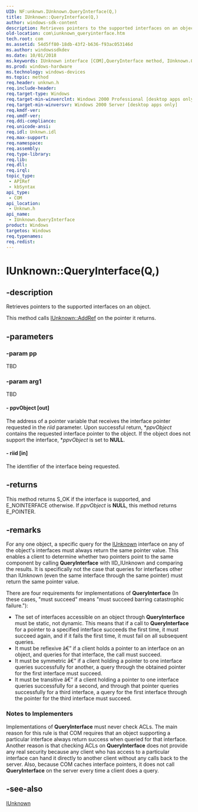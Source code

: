 ```yaml
---
UID: NF:unknwn.IUnknown.QueryInterface(Q,)
title: IUnknown::QueryInterface(Q,)
author: windows-sdk-content
description: Retrieves pointers to the supported interfaces on an object.
old-location: com\iunknown_queryinterface.htm
tech.root: com
ms.assetid: 54d5ff80-18db-43f2-b636-f93ac053146d
ms.author: windowssdkdev
ms.date: 10/01/2018
ms.keywords: IUnknown interface [COM],QueryInterface method, IUnknown.QueryInterface, IUnknown.QueryInterface(Q,), IUnknown::QueryInterface, IUnknown::QueryInterface(Q,), QueryInterface, QueryInterface method [COM], QueryInterface method [COM],IUnknown interface, _com_iunknown_queryinterface, com.iunknown_queryinterface, unknwn/IUnknown::QueryInterface
ms.prod: windows-hardware
ms.technology: windows-devices
ms.topic: method
req.header: unknwn.h
req.include-header: 
req.target-type: Windows
req.target-min-winverclnt: Windows 2000 Professional [desktop apps only]
req.target-min-winversvr: Windows 2000 Server [desktop apps only]
req.kmdf-ver: 
req.umdf-ver: 
req.ddi-compliance: 
req.unicode-ansi: 
req.idl: Unknwn.idl
req.max-support: 
req.namespace: 
req.assembly: 
req.type-library: 
req.lib: 
req.dll: 
req.irql: 
topic_type:
 - APIRef
 - kbSyntax
api_type:
 - COM
api_location:
 - Unknwn.h
api_name:
 - IUnknown.QueryInterface
product: Windows
targetos: Windows
req.typenames: 
req.redist: 
---
```


# IUnknown::QueryInterface(Q,)


## -description


Retrieves pointers to the supported interfaces on an object.

This method calls <a href="https://msdn.microsoft.com/b4316efd-73d4-4995-b898-8025a316ba63">IUnknown::AddRef</a> on the pointer it returns.


## -parameters




### -param pp

TBD


### -param arg1

TBD




#### - ppvObject [out]

The address of a pointer variable that receives the interface pointer requested in the <i>riid</i> parameter. Upon successful return, *<i>ppvObject</i> contains the requested interface pointer to the object. If the object does not support the interface, *<i>ppvObject</i> is set to <b>NULL</b>.


#### - riid [in]

The identifier of the interface being requested.


## -returns



This method returns S_OK if the interface is supported, and E_NOINTERFACE otherwise. If <i>ppvObject</i> is <b>NULL</b>, this method returns E_POINTER.




## -remarks



For any one object, a specific query for the <a href="https://msdn.microsoft.com/33f1d79a-33fc-4ce5-a372-e08bda378332">IUnknown</a> interface on any of the object's interfaces must always return the same pointer value. This enables a client to determine whether two pointers point to the same component by calling <b>QueryInterface</b> with IID_IUnknown and comparing the results. It is specifically not the case that queries for interfaces other than IUnknown (even the same interface through the same pointer) must return the same pointer value.

There are four requirements for implementations of <b>QueryInterface</b> (In these cases, "must succeed" means "must succeed barring catastrophic failure."):

<ul>
<li>
The set of interfaces accessible on an object through <b>QueryInterface</b> must be static, not dynamic. This means that if a call to <b>QueryInterface</b> for a pointer to a specified interface succeeds the first time, it must succeed again, and if it fails the first time, it must fail on all subsequent queries.

</li>
<li>
It must be reflexive â€” if a client holds a pointer to an interface on an object, and queries for that interface, the call must succeed.

</li>
<li>
It must be symmetric â€” if a client holding a pointer to one interface queries successfully for another, a query through the obtained pointer for the first interface must succeed.

</li>
<li>
It must be transitive â€” if a client holding a pointer to one interface queries successfully for a second, and through that pointer queries successfully for a third interface, a query for the first interface through the pointer for the third interface must succeed.

</li>
</ul>
<h3><a id="Notes_to_Implementers"></a><a id="notes_to_implementers"></a><a id="NOTES_TO_IMPLEMENTERS"></a>Notes to Implementers</h3>
Implementations of <b>QueryInterface</b> must never check ACLs. The main reason for this rule is that COM requires that an object supporting a particular interface always return success when queried for that interface. Another reason is that checking ACLs on <b>QueryInterface</b> does not provide any real security because any client who has access to a particular interface can hand it directly to another client without any calls back to the server. Also, because COM caches interface pointers, it does not call <b>QueryInterface</b> on the server every time a client does a query.




## -see-also




<a href="https://msdn.microsoft.com/33f1d79a-33fc-4ce5-a372-e08bda378332">IUnknown</a>
 

 

